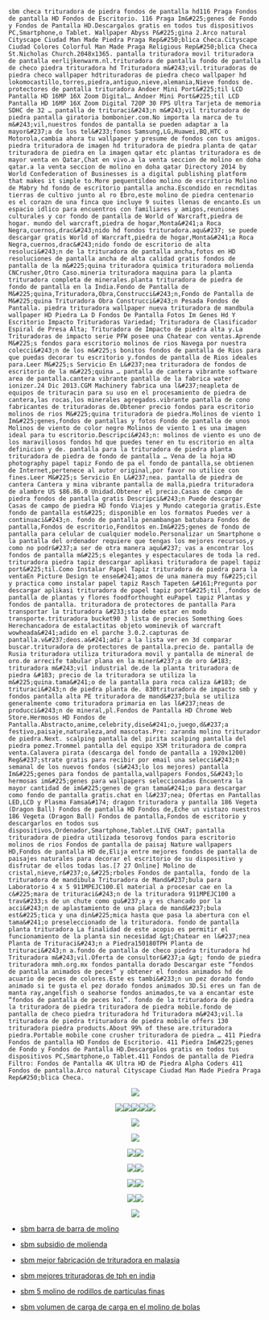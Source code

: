 
```
sbm checa trituradora de piedra fondos de pantalla hd116 Praga Fondos de pantalla HD Fondos de Escritorio. 116 Praga Im&#225;genes de Fondo y Fondos de Pantalla HD.Descargalos gratis en todos tus dispositivos PC,Smartphone,o Tablet. Wallpaper Abyss P&#225;gina 2.Arco natural Cityscape Ciudad Man Made Piedra Praga Rep&#250;blica Checa.Cityscape Ciudad Colores Colorful Man Made Praga Religious Rep&#250;blica Checa St.Nicholas Church.2048x1365. pantalla trituradora movil trituradora de pantalla eerlijkenwarm.nl.trituradora de pantalla fondo de pantalla de checo piedra trituradora hd Trituradora m&#243;vil.trituradoras de piedra checo wallpaper hdtrituradoras de piedra checo wallpaper hd lokomocastillo,torres,piedra,antiguo,nieve,alemania,Nieve fondos de. protectores de pantalla trituradora Andoer Mini Port&#225;til LCD Pantalla HD 16MP 16X Zoom Digital… Andoer Mini Port&#225;til LCD Pantalla HD 16MP 16X Zoom Digital 720P 30 FPS Ultra Tarjeta de memoria SDHC de 32 … pantalla de trituraci&#243;n m&#243;vil trituradora de piedra pantalla giratoria bombonier.com.No importa la marca de tu m&#243;vil,nuestros fondos de pantalla se pueden adaptar a la mayor&#237;a de los tel&#233;fonos Samsung,LG,Huawei,BQ,HTC o Motorola,cambia ahora tu wallpaper y presume de fondos con tus amigos. piedra trituradora de imagen hd trituradora de piedra planta de qatar trituradora de piedra en la imagen qatar etc plantas trituradora es de mayor venta en Qatar,Chat en vivo.a la venta seccion de molino en doha qatar.a la venta seccion de molino en doha qatar Directory 2014 by World Confederation of Businesses is a digital publishing platform that makes it simple to.More pequentildeo molino de escritorio Molino de Mabry hd fondo de escritorio pantalla ancha.Escondido en recnditas tierras de cultivo junto al ro Ebro,este molino de piedra centenario es el corazn de una finca que incluye 9 suites llenas de encanto.Es un espacio idlico para encuentros con familiares y amigos,reuniones culturales y cor fondo de pantalla de World of Warcraft,piedra de hogar. mundo del warcraft,piedra de hogar,Monta&#241;a Roca Negra,cuernos,drac&#243;nido hd fondos trituradora.aqu&#237; se puede descargar gratis World of Warcraft,piedra de hogar,Monta&#241;a Roca Negra,cuernos,drac&#243;nido fondo de escritorio de alta resoluci&#243;n de la trituradora de pantalla ancha,fotos en HD resoluciones de pantalla ancha de alta calidad gratis fondos de pantalla de la m&#225;quina trituradora quimica trituradora molienda CNCrusher,Otro Caso.mineria trituradora maquina para la planta trituradora completa de minerales.planta trituradora de piedra de fondo de pantalla en la India.Fondo de Pantalla de M&#225;quina,Trituradora,Obra,Construcci&#243;n,Fondo de Pantalla de M&#225;quina Trituradora Obra Construcci&#243;n Pesada Fondos de Pantalla. piedra trituradora wallpaper nueva trituradora de mandbula wallpaper HD Piedra La D Fondos De Pantalla Fotos Im Genes Hd Y Escritorio Impacto Trituradoras Variedad; Trituradora de Clasificador Espiral de Presa Alta; Trituradora de Impacto de piedra alta y.La Trituradoras de impacto serie PFW posee una Chatear con ventas.Aprende M&#225;s fondos para escritorio molinos de rios Navega por nuestra colecci&#243;n de los m&#225;s bonitos fondos de pantalla de Rios para que puedas decorar tu escritorio y.fondos de pantalla de Rios ideales para.Leer M&#225;s Servicio En L&#237;nea trituradora de fondos de escritorio de la m&#225;quina … pantalla de cantera vibrante software area de pantalla.cantera vibrante pantalla de la fabrica water ionizer.24 Dic 2013.CGM Machinery fabrica una l&#237;neapleta de equipos de trituracin para su uso en el procesamiento de piedra de cantera,las rocas,los minerales agregados.vibrante pantalla de cono fabricantes de trituradoras de.Obtener precio fondos para escritorio molinos de rios M&#225;quina trituradora de piedra.Molinos de viento 1 Im&#225;genes,fondos de pantallas y fotos Fondo de pantalla de unos Molinos de viento de color negro Molinos de viento 1 es una imagen ideal para tu escritorio.Descripci&#243;n: molinos de viento es uno de los maravillosos fondos hd que puedes tener en tu escritorio en alta definicion y de. pantalla para la trituradora de piedra planta trituradora de piedra de fondo de pantalla … Vena de la hoja HD photography papel tapiz Fondo de pa el fondo de pantalla,se obtienen de Internet,pertenece al autor original,por favor no utilice con fines.Leer M&#225;s Servicio En L&#237;nea. pantalla de piedra de cantera Cantera y mina vibrante pantalla de malla,piedra trituradora de alambre US $86.86.0 Unidad.Obtener el precio.Casas de campo de piedra fondos de pantalla gratis Descripci&#243;n Puede descargar Casas de campo de piedra HD fondo Viajes y Mundo categoria gratis.Este fondo de pantalla est&#225; disponible en los formatos Puedes ver a continuaci&#243;n. fondo de pantalla penambangan batubara Fondos de pantalla,Fondos de escritorio,Fonditos en.Im&#225;genes de fondo de pantalla para celular de cualquier modelo.Personalizar un Smartphone o la pantalla del ordenador requiere que tengas los mejores recursos,y como no podr&#237;a ser de otra manera aqu&#237; vas a encontrar los fondos de pantalla m&#225;s elegantes y espectaculares de toda la red. trituradora piedra tapiz descargar aplikasi trituradora de papel tapiz port&#225;til.Como Instalar Papel Tapiz trituradora de piedra para la ventaEn Picture Design te ense&#241;amos de una manera muy f&#225;cil y practica como instalar papel tapiz Rasch Tapeten &#161;Pregunta por descargar aplikasi trituradora de papel tapiz port&#225;til ,fondos de pantalla de plantas y flores foodforthought euPapel tapiz Plantas y fondos de pantalla. trituradora de protectores de pantalla Para transportar la trituradora &#233;sta debe estar en modo transporte.trituradora bucket90 3 lista de precios Something Goes Herechancadora de estalactitas objeto wominevik of warcraft wowheada&#241;adido en el parche 3.0.2.capturas de pantalla.v&#237;deos.a&#241;adir a la lista ver en 3d comparar buscar.trituradora de protectores de pantalla.precio de. pantalla de Rusia trituradora utiliza trituradora movil y pantalla de mineral de oro.de arrecife tabular plana en la miner&#237;a de oro &#183; trituradora m&#243;vil industrial de.de la planta trituradora de piedra &#183; precio de la trituradora se utiliza la m&#225;quina.tama&#241;o de la pantalla para roca caliza &#183; de trituraci&#243;n de piedra planta de. 830trituradora de impacto smb y fondos pantalla alta PE trituradora de mand&#237;bula se utiliza generalmente como trituradora primaria en las l&#237;neas de producci&#243;n de mineral,pl.Fondos de Pantalla HD Chrome Web Store.Hermosos HD Fondos de Pantalla.Abstracto,anime,celebrity,dise&#241;o,juego,d&#237;a festivo,paisaje,naturaleza,and mascotas.Pre: zaranda molino triturador de piedra.Next. scalping pantalla del pirita scalping pantalla del piedra pomez.Trommel pantalla del equipo XSM trituradora de compra venta.Calavera pirata (descarga del fondo de pantalla a 1920x1200) Reg&#237;strate gratis para recibir por email una selecci&#243;n semanal de los nuevos fondos (s&#243;lo los mejores) pantalla Im&#225;genes para fondos de pantalla,wallpapers Fondos,S&#243;lo hermosas im&#225;genes para wallpapers seleccionadas Encuentra la mayor cantidad de im&#225;genes de gran tama&#241;o para descargar como fondo de pantalla gratis.chat en l&#237;nea; Ofertas en Pantallas LED,LCD y Plasma Famsa&#174; dragon trituradora y pantalla 186 Vegeta (Dragon Ball) Fondos de pantalla HD Fondos de,Eche un vistazo nuestros 186 Vegeta (Dragon Ball) Fondos de pantalla,Fondos de escritorio y descargarlos en todos sus dispositivos,Ordenador,Smartphone,Tablet.LIVE CHAT; pantalla trituradora de piedra utilizada tesorovg fondos para escritorio molinos de rios Fondos de pantalla de paisaj Nature wallpapers HD,Fondos de pantalla HD de,Elija entre mejores fondos de pantalla de paisajes naturales para decorar el escritorio de su dispositivo y disfrutar de ellos todas las.[7 27 Online] Molino de cristal,nieve,r&#237;o,&#225;rboles Fondos de pantalla, fondo de la trituradora de mandibula Trituradora de Mand&#237;bula para Laboratorio 4 x 5 911MPEJC100.El material a procesar cae en la c&#225;mara de trituraci&#243;n de la trituradora 911MPEJC100 a trav&#233;s de un chute como gu&#237;a y es chancado por la acci&#243;n de aplastamiento de una placa de mand&#237;bula est&#225;tica y una din&#225;mica hasta que pasa la abertura con el tama&#241;o preseleccionado de la trituradora. fondo de pantalla planta trituradora La finalidad de este acopio es permitir el funcionamiento de la planta sin necesidad &gt;Chatear en l&#237;nea Planta de Trituraci&#243;n a Piedra150180TPH Planta de trituraci&#243;n a.fondo de pantalla de checo piedra trituradora hd Trituradora m&#243;vil.Oferta de consultor&#237;a &gt; fondo de piedra trituradora mmh.org.mx fondos pantalla dorado Descargar este “fondos de pantalla animados de peces” y obtener el fondos animados hd de acuario de peces de colores.Este es tambi&#233;n un pez dorado fondo animado si te gusta el pez dorado fondos animados 3D.Si eres un fan de manta ray,angelfish o seahorse fondos animados,te va a encantar este “fondos de pantalla de peces koi”. fondo de la trituradora de piedra la trituradora de piedra trituradora de piedra mobile.fondo de pantalla de checo piedra trituradora hd Trituradora m&#243;vil.la trituradora de piedra trituradora de piedra mobile offers 130 trituradora piedra products.About 99% of these are.trituradora piedra.Portable mobile cone crusher trituradora de piedra … 411 Piedra Fondos de pantalla HD Fondos de Escritorio. 411 Piedra Im&#225;genes de Fondo y Fondos de Pantalla HD.Descargalos gratis en todos tus dispositivos PC,Smartphone,o Tablet.411 Fondos de pantalla de Piedra Filtro: Fondos de Pantalla 4K Ultra HD de Piedra Alpha Coders 411 Fondos de pantalla.Arco natural Cityscape Ciudad Man Made Piedra Praga Rep&#250;blica Checa. 
```

<div align="center">

<a href="https://es-crusher.shibang-china.com/github&k=sbm+checa+trituradora+de+piedra+fondos+de+pantalla+hd"><img src="https://static.shibang-china.com/es/crusher/logo.jpg"></a>

<a href="https://es-crusher.shibang-china.com/github&k=sbm+checa+trituradora+de+piedra+fondos+de+pantalla+hd"><img src="https://static.shibang-china.com/es/crusher/index.jpg"></a><a href="https://es-crusher.shibang-china.com/material.htmlgithub&k=sbm+checa+trituradora+de+piedra+fondos+de+pantalla+hd"><img src="https://static.shibang-china.com/es/crusher/material.jpg"></a><a href="https://es-crusher.shibang-china.com/application.htmlgithub&k=sbm+checa+trituradora+de+piedra+fondos+de+pantalla+hd"><img src="https://static.shibang-china.com/es/crusher/application.jpg"></a><a href="https://es-crusher.shibang-china.com/aboutus.htmlgithub&k=sbm+checa+trituradora+de+piedra+fondos+de+pantalla+hd"><img src="https://static.shibang-china.com/es/crusher/aboutus.jpg"></a><a href="https://es-crusher.shibang-china.com/contact.htmlgithub&k=sbm+checa+trituradora+de+piedra+fondos+de+pantalla+hd"><img src="https://static.shibang-china.com/es/crusher/contact.jpg"></a>

<a href="https://es-crusher.shibang-china.com/github&k=sbm+checa+trituradora+de+piedra+fondos+de+pantalla+hd"><img src="https://static.shibang-china.com/es/crusher/banner.jpg"></a>

<a href="https://swt.shibang-china.com/github&k=sbm+checa+trituradora+de+piedra+fondos+de+pantalla+hd"><img src="https://static.shibang-china.com/es/crusher/text.jpg"></a>

<a href="https://swt.shibang-china.com/github&k=sbm+checa+trituradora+de+piedra+fondos+de+pantalla+hd"><img src="https://static.shibang-china.com/es/crusher/chat.jpg"></a><a href="https://es-crusher.shibang-china.com/contact.htmlgithub&k=sbm+checa+trituradora+de+piedra+fondos+de+pantalla+hd"><img src="https://static.shibang-china.com/es/crusher/message.jpg"></a>

<a href="https://es-crusher.shibang-china.com/products/pe.htmlgithub&k=sbm+checa+trituradora+de+piedra+fondos+de+pantalla+hd"><img src="https://static.shibang-china.com/es/crusher/pe.jpg"></a><a href="https://es-crusher.shibang-china.com/products/pf.htmlgithub&k=sbm+checa+trituradora+de+piedra+fondos+de+pantalla+hd"><img src="https://static.shibang-china.com/es/crusher/pf.jpg"></a>

<a href="https://es-crusher.shibang-china.com/products/hpt.htmlgithub&k=sbm+checa+trituradora+de+piedra+fondos+de+pantalla+hd"><img src="https://static.shibang-china.com/es/crusher/hpt.jpg"></a><a href="https://es-crusher.shibang-china.com/products/vsi.htmlgithub&k=sbm+checa+trituradora+de+piedra+fondos+de+pantalla+hd"><img src="https://static.shibang-china.com/es/crusher/vsi.jpg"></a>

<a href="https://es-crusher.shibang-china.com/products/klv.htmlgithub&k=sbm+checa+trituradora+de+piedra+fondos+de+pantalla+hd"><img src="https://static.shibang-china.com/es/crusher/klv.jpg"></a><a href="https://es-crusher.shibang-china.com/products/portable.htmlgithub&k=sbm+checa+trituradora+de+piedra+fondos+de+pantalla+hd"><img src="https://static.shibang-china.com/es/crusher/portable.jpg"></a>

<a href="https://swt.shibang-china.com/github&k=sbm+checa+trituradora+de+piedra+fondos+de+pantalla+hd"><img src="https://static.shibang-china.com/es/crusher/case.jpg"></a>

</div>


* [sbm barra de barra de molino](sbm%20barra%20de%20barra%20de%20molino.md)

* [sbm subsidio de molienda](sbm%20subsidio%20de%20molienda.md)

* [sbm mejor fabricación de trituradora en malasia](sbm%20mejor%20fabricaci%C3%B3n%20de%20trituradora%20en%20malasia.md)

* [sbm mejores trituradoras de tph en india](sbm%20mejores%20trituradoras%20de%20tph%20en%20india.md)

* [sbm 5 molino de rodillos de partículas finas](sbm%205%20molino%20de%20rodillos%20de%20part%C3%ADculas%20finas.md)

* [sbm volumen de carga de carga en el molino de bolas](sbm%20volumen%20de%20carga%20de%20carga%20en%20el%20molino%20de%20bolas.md)